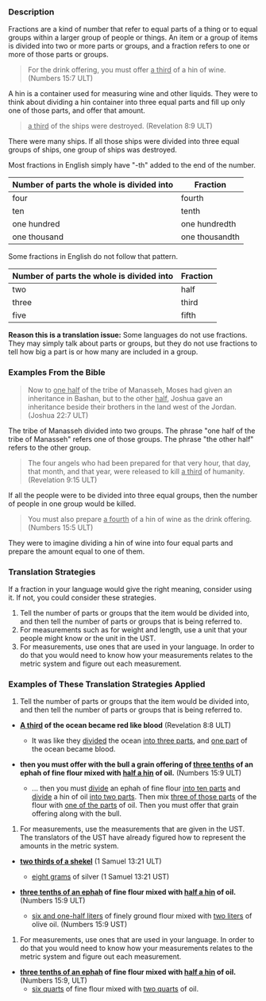 

### Description

Fractions are a kind of number that refer to equal parts of a thing or to equal groups within a larger group of people or things.  An item or a group of items is divided into two or more parts or groups, and a fraction refers to one or more of those parts or groups.
>For the drink offering, you must offer <u>a third</u> of a hin of wine. (Numbers 15:7 ULT)

A hin is a container used for measuring wine and other liquids. They were to think about dividing a hin container into three equal parts and fill up only one of those parts, and offer that amount.
><u>a third</u> of the ships were destroyed. (Revelation 8:9 ULT)

There were many ships. If all those ships were divided into three equal groups of ships, one group of ships was destroyed.

Most fractions in English simply have "-th" added to the end of the number.

| Number of parts the whole is divided into | Fraction  |
| -------- | -------- |
| four | fourth |
| ten | tenth |
| one hundred | one hundredth |
| one thousand | one thousandth |


Some fractions in English do not follow that pattern.

| Number of parts the whole is divided into | Fraction  |
| -------- | -------- |
| two | half |
| three | third |
| five | fifth |



**Reason this is a translation issue:** Some languages do not use fractions. They may simply talk about parts or groups, but they do not use fractions to tell how big a part is or how many are included in a group.

### Examples From the Bible

>Now to <u>one half</u> of the tribe of Manasseh, Moses had given an inheritance in Bashan, but to the other <u>half</u>, Joshua gave an inheritance beside their brothers in the land west of the Jordan.  (Joshua 22:7 ULT)

The tribe of Manasseh divided into two groups.  The phrase "one half of the tribe of Manasseh" refers one of those groups. The phrase "the other half" refers to the other group.
>The four angels who had been prepared for that very hour, that day, that month, and that year, were released to kill <u>a third</u> of humanity. (Revelation 9:15 ULT)

If all the people were to be divided into three equal groups, then the number of people in one group would be killed.
>You must also prepare <u>a fourth</u> of a hin of wine as the drink offering. (Numbers 15:5 ULT)

They were to imagine dividing a hin of wine into four equal parts and prepare the amount equal to one of them.

### Translation Strategies

If a fraction in your language would give the right meaning, consider using it. If not, you could consider these strategies.

1. Tell the number of parts or groups that the item would be divided into, and then tell the number of parts or groups that is being referred to.
1. For measurements such as for weight and length, use a unit that your people might know or the unit in the UST.
1. For measurements, use ones that are used in your language. In order to do that you would need to know how your measurements relates to the metric system and figure out each measurement.

### Examples of These Translation Strategies Applied

1. Tell the number of parts or groups that the item would be divided into, and then tell the number of parts or groups that is being referred to.

  * **<u>A third</u> of the ocean became red like blood**  (Revelation 8:8 ULT)
      * It was like they <u>divided</u> the ocean <u>into three parts</u>, and <u>one part</u> of the ocean became blood.

  * **then you must offer with the bull a grain offering of <u>three tenths</u> of an ephah of fine flour mixed with <u>half a hin</u> of oil.**  (Numbers 15:9 ULT)
      * ... then you must <u>divide</u> an ephah of fine flour <u>into ten parts</u> and <u>divide</u> a hin of oil <u>into two parts</u>. Then mix <u>three of those parts</u> of the flour with <u>one of the parts</u> of oil. Then you must offer that grain offering along with the bull.

1. For measurements, use the measurements that are given in the UST. The translators of the UST have already figured how to represent the amounts in the metric system.

  * **<u>two thirds of a shekel</u>**  (1 Samuel 13:21 ULT)
      * <u>eight grams</u> of silver (1 Samuel 13:21 UST)

  * **<u>three tenths of an ephah</u> of fine flour mixed with <u>half a hin</u> of oil.**  (Numbers 15:9 ULT)
      * <u>six and one-half liters</u> of finely ground flour mixed with <u>two liters</u> of olive oil. (Numbers 15:9 UST)

1. For measurements, use ones that are used in your language. In order to do that you would need to know how your measurements relates to the metric system and figure out each measurement.

  * **<u>three tenths of an ephah</u> of fine flour mixed with <u>half a hin</u> of oil.**  (Numbers 15:9, ULT)
      * <u>six quarts</u> of fine flour mixed with <u>two quarts</u> of oil.

